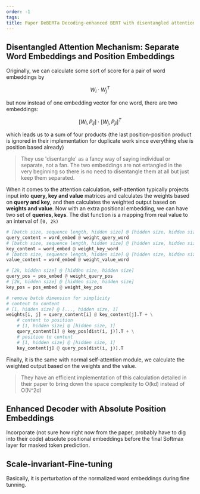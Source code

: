 ```yaml
---
order: -1
tags: 
title: Paper DeBERTa Decoding-enhanced BERT with disentangled attention
---
```


## Disentangled Attention Mechanism: Separate Word Embeddings and Position Embeddings

Originally, we can calculate some sort of score for a pair of word embeddings by

$$W_i \cdot W_j^T$$

but now instead of one embedding vector for one word, there are two embeddings:

$$
[W_i, P_{ij}] \cdot [W_j, P_{ji}]^T
$$

which leads us to a sum of four products (the last position-position product is ignored in their implementation for duplicate work since everything else is position based already)

> They use 'disentangle' as a fancy way of saying individual or separate, not a fan. The two embeddings are not entangled in the very beginning so there is no need to disentangle them at all but just keep them separated.

When it comes to the attention calculation, self-attention typically projects input into **query, key and value** matrices and calculates the weights based on **query and key**, and then calculates the weighted output based on **weights and value**. Now with an extra positional embedding, we can have two set of **queries, keys**. The dist function is a mapping from real value to an interval of `[0, 2k)`

```python
# [batch size, sequence length, hidden size] @ [hidden size, hidden size]
query_content = word_embed @ weight_query_word 
# [batch size, sequence length, hidden size] @ [hidden size, hidden size]
key_content = word_embed @ weight_key_word 
# [batch size, sequence length, hidden size] @ [hidden size, hidden size]
value_content = word_embed @ weight_value_word 

# [2k, hidden size] @ [hidden size, hidden size]
query_pos = pos_embed @ weight_query_pos 
# [2k, hidden size] @ [hidden size, hidden size]
key_pos = pos_embed @ weight_key_pos

# remove batch dimension for simplicity
# content to content
# [1, hidden size] @ [..., hidden size, 1]
weights[i, j] = query_content[i] @ key_content[j].T + \
    # content to position
    # [1, hidden size] @ [hidden size, 1]
    query_content[i] @ key_pos[dist(i, j)].T + \
    # position to content
    # [1, hidden size] @ [hidden size, 1]
    key_content[j] @ query_pos[dist(i, j)].T
```

Finally, it is the same with normal self-attention module, we calculate the weighted output based on the weights and the value.

> They have an efficient implementation of this calculation detailed in their paper to bring down the space complexity to O(kd) instead of O(N^2d)

## Enhanced Decoder with Absolute Position Embeddings

Incorporate (not sure how right now from the paper, probably have to dig into their code) absolute positional embeddings before the final Softmax layer for masked token prediction.

## Scale-invariant-Fine-tuning

Basically, it is perturbation of the normalized word embeddings during fine tunning.

